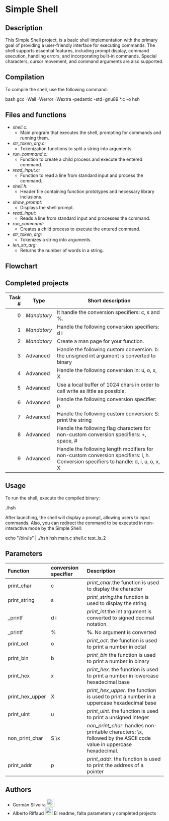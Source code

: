 <h1>Simple Shell</h1>
</div>

## Description

This Simple Shell project, is a basic shell implementation with the primary goal of providing a user-friendly interface for executing commands. The shell supports essential features, including prompt display, command execution, handling errors, and incorporating built-in commands. Special characters, cursor movement, and command arguments are also supported.

## Compilation

To compile the shell, use the following command:

bash
gcc -Wall -Werror -Wextra -pedantic -std=gnu89 *.c -o hsh

## Files and functions

* *shell.c:*
	* Main program that executes the shell, prompting for commands and running them.
* *str_token_arg.c:*
	* Tokenization functions to split a string into arguments.
* *run_command.c:*
	* Function to create a child process and execute the entered command.
* *read_input.c:*
	* Function to read a line from standard input and process the command.
* *shell.h:*
	* Header file containing function prototypes and necessary library inclusions.
* *show_prompt:*
	* Displays the shell prompt.
* *read_input:*
	* Reads a line from standard input and processes the command.
* *run_command:*
	* Creates a child process to execute the entered command.
* *str_token_arg:*
	* Tokenizes a string into arguments.
* *len_str_arg:*
	* Returns the number of words in a string.

## Flowchart
<p>

</p>

## Completed projects
| Task # | Type | Short description |
| ---: | --- | --- |
|0 | *Mandatory*     | It handle the conversion specifiers: c, s and %. |
|1 | *Mandatory*     | Handle the following conversion specifiers: d i |
|2 | *Mandatory*     | Create a man page for your function.
|3 | Advanced        | Handle the following custom conversion. b: the unsigned int argument is converted to binary |
|4 | Advanced        | Handle the following conversion in: u, o, x, X |
|5 | Advanced        | Use a local buffer of 1024 chars in order to call write as little as possible. |
|6 | Advanced        | Handle the following conversion specifier: p. |
|7 | Advanced        | Handle the following custom conversion: S: print the string |
|8 | Advanced        | Handle the following flag characters for non-custom conversion specifiers: +, space, # |
|9 | Advanced        | Handle the following length modifiers for non-custom conversion specifiers: l, h. Conversion specifiers to handle: d, i, u, o, x, X |


## Usage

To run the shell, execute the compiled binary:


./hsh

After launching, the shell will display a prompt, allowing users to input commands.
Also, you can redirect the command to be executed in non-interactive mode by the Simple Shell:


echo "/bin/ls" | ./hsh
hsh main.c shell.c test_ls_2



## Parameters

| Function                        | conversion specifier                | Description                               |
| :------------------             | :------------------                 | :---------------------------------------- |
| print_char                    | c                                 | *print_char*.the function is used to display the character        |
| print_string                  | s                                 | *print_string*.the function is used to display the string        |
| _printf                        | d i                             | *print_int*.the int argument is converted to signed decimal notation. |
| _printf                      | %                                 | **%**. No argument is converted |
| print_oct                      | o                                 | *print_oct*. the function is used to print a number in octal|
| print_bin                      | b                                 | *print_bin* the function is used to print a number in binary|
| print_hex                      | x                                 | *print_hex*. the function is used to print a number in lowercase hexadecimal base|
| print_hex_upper                      | X                                 | *print_hex_upper*. the function is used to print a number in a uppercase hexadecimal base|
| print_uint                      | u                                 | *print_uint*. the function is used to print a unsigned integer|
| non_print_char                      | S \x                                | *non_print_char*. handles non-printable characters: \x, followed by the ASCII code value in uppercase hexadecimal.|
| print_addr                      | p                                 | *print_addr*. the function is used to print the address of a pointer |

## Authors

- Germán Silveira <a href="https://github.com/Daldanos" rel="nofollow"><img aling="center" alt="github" src="https://1000logos.net/wp-content/uploads/2021/05/GitHub-logo.png" height="24" /></a>
- Alberto Riffaud <a href="https://github.com/alriffaud" rel="nofollow"><img aling="center" alt="github" src="https://1000logos.net/wp-content/uploads/2021/05/GitHub-logo.png" height="24" /></a>
El readme, falta parameters y completed projects
